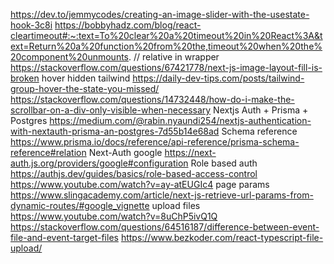 https://dev.to/jemmycodes/creating-an-image-slider-with-the-usestate-hook-3c8i
https://bobbyhadz.com/blog/react-cleartimeout#:~:text=To%20clear%20a%20timeout%20in%20React%3A&text=Return%20a%20function%20from%20the,timeout%20when%20the%20component%20unmounts.
// relative in wrapper
https://stackoverflow.com/questions/67421778/next-js-image-layout-fill-is-broken
hover hidden tailwind
https://daily-dev-tips.com/posts/tailwind-group-hover-the-state-you-missed/
https://stackoverflow.com/questions/14732448/how-do-i-make-the-scrollbar-on-a-div-only-visible-when-necessary
Nextjs Auth + Prisma + Postgres
https://medium.com/@rabin.nyaundi254/nextjs-authentication-with-nextauth-prisma-an-postgres-7d55b14e68ad
Schema reference
https://www.prisma.io/docs/reference/api-reference/prisma-schema-reference#relation
Next-Auth google
https://next-auth.js.org/providers/google#configuration
Role based auth
https://authjs.dev/guides/basics/role-based-access-control
https://www.youtube.com/watch?v=ay-atEUGIc4
page params
https://www.slingacademy.com/article/next-js-retrieve-url-params-from-dynamic-routes/#google_vignette
upload files
https://www.youtube.com/watch?v=8uChP5ivQ1Q
https://stackoverflow.com/questions/64516187/difference-between-event-file-and-event-target-files
https://www.bezkoder.com/react-typescript-file-upload/

